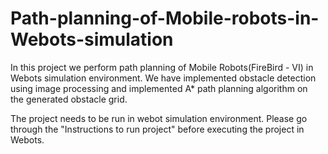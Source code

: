 # Path-planning-of-Mobile-robots-in-Webots-simulation
In this project we perform path planning of Mobile Robots(FireBird - VI) in Webots simulation environment. 
We have implemented obstacle detection using image processing and implemented A* path planning algorithm on the generated obstacle grid.

The project needs to be run in webot simulation environment. Please go through the "Instructions to run project" before executing the project in Webots.
